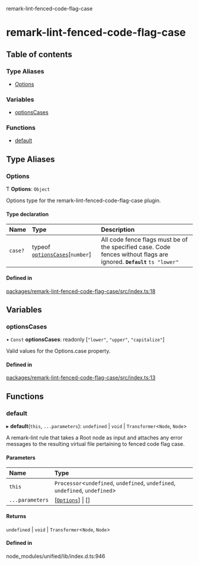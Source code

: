 remark-lint-fenced-code-flag-case

# remark-lint-fenced-code-flag-case

## Table of contents

### Type Aliases

- [Options](README.md#options)

### Variables

- [optionsCases](README.md#optionscases)

### Functions

- [default](README.md#default)

## Type Aliases

### Options

Ƭ **Options**: `Object`

Options type for the remark-lint-fenced-code-flag-case plugin.

#### Type declaration

| Name | Type | Description |
| :------ | :------ | :------ |
| `case?` | typeof [`optionsCases`](README.md#optionscases)[`number`] | All code fence flags must be of the specified case. Code fences without flags are ignored. **`Default`** ```ts "lower" ``` |

#### Defined in

[packages/remark-lint-fenced-code-flag-case/src/index.ts:18](https://github.com/Xunnamius/unified-utils/blob/7833113/packages/remark-lint-fenced-code-flag-case/src/index.ts#L18)

## Variables

### optionsCases

• `Const` **optionsCases**: readonly [``"lower"``, ``"upper"``, ``"capitalize"``]

Valid values for the Options.case property.

#### Defined in

[packages/remark-lint-fenced-code-flag-case/src/index.ts:13](https://github.com/Xunnamius/unified-utils/blob/7833113/packages/remark-lint-fenced-code-flag-case/src/index.ts#L13)

## Functions

### default

▸ **default**(`this`, `...parameters`): `undefined` \| `void` \| `Transformer`\<`Node`, `Node`\>

A remark-lint rule that takes a Root node as input and attaches any error
messages to the resulting virtual file pertaining to fenced code flag case.

#### Parameters

| Name | Type |
| :------ | :------ |
| `this` | `Processor`\<`undefined`, `undefined`, `undefined`, `undefined`, `undefined`\> |
| `...parameters` | [[`Options`](README.md#options)] \| [] |

#### Returns

`undefined` \| `void` \| `Transformer`\<`Node`, `Node`\>

#### Defined in

node_modules/unified/lib/index.d.ts:946
